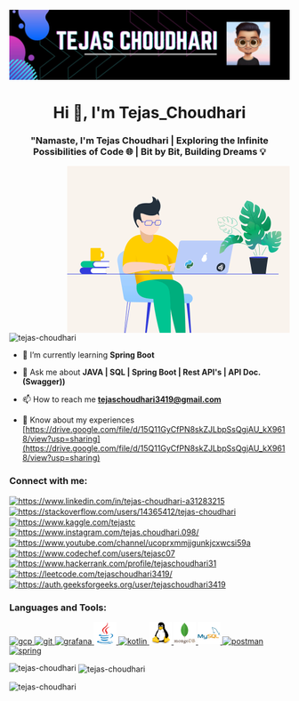 ![logo](https://github.com/Tejas-Choudhari/Tejas-Choudhari/blob/main/5.jpg)
<h1 align="center">Hi 👋, I'm Tejas_Choudhari</h1>
<h3 align="center">"Namaste, I'm Tejas Choudhari | Exploring the Infinite Possibilities of Code 🌐 | Bit by Bit, Building Dreams 💡</h3>
<img align="right" alt="development"width="400"src="https://github.com/Tejas-Choudhari/Tejas-Choudhari/blob/main/gitprofile.gif">
<p align="left"> <img src="https://komarev.com/ghpvc/?username=tejas-choudhari&label=Profile%20views&color=0e75b6&style=flat" alt="tejas-choudhari" /> </p>


- 🌱 I’m currently learning **Spring Boot**

- 💬 Ask me about **JAVA | SQL | Spring Boot | Rest API's | API Doc.(Swagger))**

- 📫 How to reach me **tejaschoudhari3419@gmail.com**

- 📄 Know about my experiences [https://drive.google.com/file/d/15Q11GyCfPN8skZJLbpSsQgjAU_kX9618/view?usp=sharing](https://drive.google.com/file/d/15Q11GyCfPN8skZJLbpSsQgjAU_kX9618/view?usp=sharing)

<h3 align="left">Connect with me:</h3>
<p align="left">
<a href="https://linkedin.com/in/https://www.linkedin.com/in/tejas-choudhari-a31283215" target="blank"><img align="center" src="https://raw.githubusercontent.com/rahuldkjain/github-profile-readme-generator/master/src/images/icons/Social/linked-in-alt.svg" alt="https://www.linkedin.com/in/tejas-choudhari-a31283215" height="30" width="40" /></a>
<a href="https://stackoverflow.com/users/https://stackoverflow.com/users/14365412/tejas-choudhari" target="blank"><img align="center" src="https://raw.githubusercontent.com/rahuldkjain/github-profile-readme-generator/master/src/images/icons/Social/stack-overflow.svg" alt="https://stackoverflow.com/users/14365412/tejas-choudhari" height="30" width="40" /></a>
<a href="https://kaggle.com/https://www.kaggle.com/tejastc" target="blank"><img align="center" src="https://raw.githubusercontent.com/rahuldkjain/github-profile-readme-generator/master/src/images/icons/Social/kaggle.svg" alt="https://www.kaggle.com/tejastc" height="30" width="40" /></a>
<a href="https://instagram.com/https://www.instagram.com/tejas.choudhari.098/" target="blank"><img align="center" src="https://raw.githubusercontent.com/rahuldkjain/github-profile-readme-generator/master/src/images/icons/Social/instagram.svg" alt="https://www.instagram.com/tejas.choudhari.098/" height="30" width="40" /></a>
<a href="https://www.youtube.com/c/https://www.youtube.com/channel/ucoprxmmjjgunkjcxwcsi59a" target="blank"><img align="center" src="https://raw.githubusercontent.com/rahuldkjain/github-profile-readme-generator/master/src/images/icons/Social/youtube.svg" alt="https://www.youtube.com/channel/ucoprxmmjjgunkjcxwcsi59a" height="30" width="40" /></a>
<a href="https://www.codechef.com/users/https://www.codechef.com/users/tejasc07" target="blank"><img align="center" src="https://cdn.jsdelivr.net/npm/simple-icons@3.1.0/icons/codechef.svg" alt="https://www.codechef.com/users/tejasc07" height="30" width="40" /></a>
<a href="https://www.hackerrank.com/https://www.hackerrank.com/profile/tejaschoudhari31" target="blank"><img align="center" src="https://raw.githubusercontent.com/rahuldkjain/github-profile-readme-generator/master/src/images/icons/Social/hackerrank.svg" alt="https://www.hackerrank.com/profile/tejaschoudhari31" height="30" width="40" /></a>
<a href="https://www.leetcode.com/https://leetcode.com/tejaschoudhari3419/" target="blank"><img align="center" src="https://raw.githubusercontent.com/rahuldkjain/github-profile-readme-generator/master/src/images/icons/Social/leet-code.svg" alt="https://leetcode.com/tejaschoudhari3419/" height="30" width="40" /></a>
<a href="https://auth.geeksforgeeks.org/user/https://auth.geeksforgeeks.org/user/tejaschoudhari3419" target="blank"><img align="center" src="https://raw.githubusercontent.com/rahuldkjain/github-profile-readme-generator/master/src/images/icons/Social/geeks-for-geeks.svg" alt="https://auth.geeksforgeeks.org/user/tejaschoudhari3419" height="30" width="40" /></a>
</p>

<h3 align="left">Languages and Tools:</h3>
<p align="left"> <a href="https://cloud.google.com" target="_blank" rel="noreferrer"> <img src="https://www.vectorlogo.zone/logos/google_cloud/google_cloud-icon.svg" alt="gcp" width="40" height="40"/> </a> <a href="https://git-scm.com/" target="_blank" rel="noreferrer"> <img src="https://www.vectorlogo.zone/logos/git-scm/git-scm-icon.svg" alt="git" width="40" height="40"/> </a> <a href="https://grafana.com" target="_blank" rel="noreferrer"> <img src="https://www.vectorlogo.zone/logos/grafana/grafana-icon.svg" alt="grafana" width="40" height="40"/> </a> <a href="https://www.java.com" target="_blank" rel="noreferrer"> <img src="https://raw.githubusercontent.com/devicons/devicon/master/icons/java/java-original.svg" alt="java" width="40" height="40"/> </a> <a href="https://kotlinlang.org" target="_blank" rel="noreferrer"> <img src="https://www.vectorlogo.zone/logos/kotlinlang/kotlinlang-icon.svg" alt="kotlin" width="40" height="40"/> </a> <a href="https://www.linux.org/" target="_blank" rel="noreferrer"> <img src="https://raw.githubusercontent.com/devicons/devicon/master/icons/linux/linux-original.svg" alt="linux" width="40" height="40"/> </a> <a href="https://www.mongodb.com/" target="_blank" rel="noreferrer"> <img src="https://raw.githubusercontent.com/devicons/devicon/master/icons/mongodb/mongodb-original-wordmark.svg" alt="mongodb" width="40" height="40"/> </a> <a href="https://www.mysql.com/" target="_blank" rel="noreferrer"> <img src="https://raw.githubusercontent.com/devicons/devicon/master/icons/mysql/mysql-original-wordmark.svg" alt="mysql" width="40" height="40"/> </a> <a href="https://postman.com" target="_blank" rel="noreferrer"> <img src="https://www.vectorlogo.zone/logos/getpostman/getpostman-icon.svg" alt="postman" width="40" height="40"/> </a> <a href="https://spring.io/" target="_blank" rel="noreferrer"> <img src="https://www.vectorlogo.zone/logos/springio/springio-icon.svg" alt="spring" width="40" height="40"/> </a> </p>

<p><img align="left" src="https://github-readme-stats.vercel.app/api/top-langs?username=tejas-choudhari&show_icons=true&locale=en&layout=compact" alt="tejas-choudhari" /></p>

<p>&nbsp;<img align="center" src="https://github-readme-stats.vercel.app/api?username=tejas-choudhari&show_icons=true&locale=en" alt="tejas-choudhari" /></p>

<p><img align="center" src="https://github-readme-streak-stats.herokuapp.com/?user=tejas-choudhari&" alt="tejas-choudhari" /></p>
